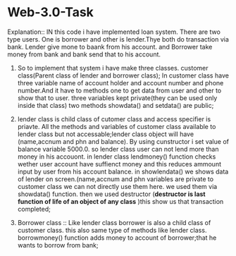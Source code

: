 # Web-3.0-Task
<!-- #include<iostream>
using namespace std;
class customer 
{

    char name[20];long accnum;long phn;//private to class
    public:
    void setdata(){
        cout<<"\nEnter name of cuctomer:: ";
        cin>>name;
        cout<<"\nEnter Account Number:: ";
        cin>>accnum;
        cout<<"\nEnter Contact Number:: ";
        cin>>phn;
    }
    void showdata(){
        cout<<"\nName of customer:: "<<name;
        cout<<"\nAccount Number:: "<<accnum;
        cout<<"\nContact Number:: "<<phn;

    }


};
class lender:private customer{
float balance;
public:
 lender( ){
balance =5000.0;
//this is balance before any trasaction and this code will run when object will be created 
//starting balance i set 5000.00
}
void setlendata(){
setdata();
//because lender is also a customer,but object of lender class can not directly call setdata()function but he can call setlendata()
}
void lendmoney(){
    int k;
    cout<<"\nEnter the ammount that you want to lend:: ";
    cin>>k;
     if(k>balance){
cout<<"\nYour Bank balance is inSufficient";
    }else{
        balance-=k;
        cout<<"\nTrasaction succesful";
    }
}
void showlendata(){
showdata();
cout<<"\n Current Balance is :: "<<balance;
}
~lender(){
    cout<<"\nAfter all trasaction your Bank Account is ::  "<<balance;
    cout<<"\nThanks for trasaction";
}

};
class borrower:private customer{
float balance;
public:
borrower(){
balance=6000.0;
}
void setbordata(){
    setdata();

}
void showbordata(){
    showdata();
    cout<<"\nCurrent Balance is:: "<<balance;

}
void borrowmoney(){
    int k;
    cout<<"\nEnter the ammount that you want to borrow";
    cin>>k;
    
        balance+=k;
        cout<<"\nTrasaction succesful";
    
}
~borrower(){
     cout<<"\nAfter all trasaction your Bank Account is ::  "<<balance;
    cout<<"\nThanks for trasaction";
}
};

int main(){
  lender Dinesh;borrower mohit;
  //Dinesh is object of lender class 
  //mohit is an object of borrower class
  Dinesh.setlendata();//this function will take data from customer
  Dinesh.lendmoney();
 
  mohit.setbordata();
  mohit.borrowmoney();
  cout<<"\nData of Dinesh account is::";
   Dinesh.showlendata();
   cout<<"\n Data of mohit accoutn is::";
  mohit.showbordata();
   
     

} -->

  
  Explanation::
 IN this code i have implemented loan system. There are two type users. One is borrower and other is lender.Thye both do transaction via bank. Lender give mone to baank from his account. and Borrower take money from bank and bank send that to his account.
1. So to implement that system i have make three classes.  customer class(Parent class of lender and borrower class);
 In customer class have three variable name of account holder and account number and phone number.And it have to methods one to get data from user and other to show that to user.
 three variables kept private(they can be used only inside that class)
 two methods showdata() and setdata() are public;
 
 2. lender class is child class of cutomer class and access specifier is priavte. All the methods and variables of customer class available to lender class but not accessable;lender class object will have (name,accnum and phn and balance). By using cunstructor i set value of balance variable 5000.0. so lender class user can not lend more than money in his accouont.
 in lender class lendmoney() function checks wether user account have suffienct money and this reduces ammount input by user from his account balance.
 in showlendata() we shows data of lender on screen.(name,accnum and phn variables are private to customer class we can not directly use them here. we used them via showdata() function.
 then we used destructor (**destructor is last function of life of an object of any class** )this show us that transaction completed;
 
 3. Borrower class :: Like lender class borrower is also a child class of customer class. this also same type of methods like lender class. borrowmoney() function adds money to account of borrower;that he wants to borrow from bank;
 
 

  
  
  
  
  
  
  
